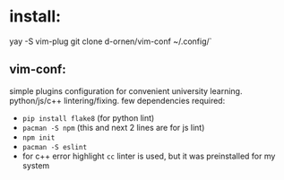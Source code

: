 # install:
yay -S vim-plug
git clone d-ornen/vim-conf ~/.config/`

## vim-conf:
simple plugins configuration for convenient university learning. python/js/c++ lintering/fixing. few dependencies required:
* `pip install flake8` (for python lint)
* `pacman -S npm` (this and next 2 lines are for js lint)
* `npm init`
* `pacman -S eslint`
* for c++ error highlight `cc` linter is used, but it was preinstalled for my system
